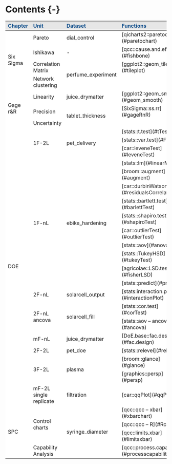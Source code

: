 
# Contents {-}





<table>
 <thead>
  <tr>
   <th style="text-align:left;color: #104e8b !important;background-color: #e6e6e6 !important;"> Chapter </th>
   <th style="text-align:left;color: #104e8b !important;background-color: #e6e6e6 !important;"> Unit </th>
   <th style="text-align:left;color: #104e8b !important;background-color: #e6e6e6 !important;"> Dataset </th>
   <th style="text-align:left;color: #104e8b !important;background-color: #e6e6e6 !important;"> Functions </th>
  </tr>
 </thead>
<tbody>
  <tr>
   <td style="text-align:left;vertical-align: middle !important;background-color: white !important;" rowspan="4"> Six Sigma </td>
   <td style="text-align:left;background-color: white !important;"> Pareto </td>
   <td style="text-align:left;background-color: white !important;"> dial_control </td>
   <td style="text-align:left;background-color: white !important;"> [qicharts2::paretochart](#paretochart) </td>
  </tr>
  <tr>
   
   <td style="text-align:left;background-color: white !important;"> Ishikawa </td>
   <td style="text-align:left;background-color: white !important;"> - </td>
   <td style="text-align:left;background-color: white !important;"> [qcc::cause.and.effect](#fishbone) </td>
  </tr>
  <tr>
   
   <td style="text-align:left;background-color: white !important;"> Correlation Matrix </td>
   <td style="text-align:left;vertical-align: middle !important;background-color: white !important;" rowspan="2"> perfume_experiment </td>
   <td style="text-align:left;background-color: white !important;"> [ggplot2::geom_tile](#tileplot) </td>
  </tr>
  <tr>
   
   <td style="text-align:left;background-color: white !important;"> Network clustering </td>
   
   <td style="text-align:left;background-color: white !important;">  </td>
  </tr>
  <tr>
   <td style="text-align:left;vertical-align: middle !important;background-color: white !important;" rowspan="3"> Gage r&amp;R </td>
   <td style="text-align:left;background-color: white !important;"> Linearity </td>
   <td style="text-align:left;background-color: white !important;"> juice_drymatter </td>
   <td style="text-align:left;background-color: white !important;"> [ggplot2::geom_smooth](#geom_smooth) </td>
  </tr>
  <tr>
   
   <td style="text-align:left;background-color: white !important;"> Precision </td>
   <td style="text-align:left;vertical-align: middle !important;background-color: white !important;" rowspan="2"> tablet_thickness </td>
   <td style="text-align:left;background-color: white !important;"> [SixSigma::ss.rr](#gageRnR) </td>
  </tr>
  <tr>
   
   <td style="text-align:left;background-color: white !important;"> Uncertainty </td>
   
   <td style="text-align:left;background-color: white !important;">  </td>
  </tr>
  <tr>
   <td style="text-align:left;vertical-align: middle !important;background-color: white !important;" rowspan="21"> DOE </td>
   <td style="text-align:left;vertical-align: middle !important;background-color: white !important;" rowspan="3"> 1F-2L </td>
   <td style="text-align:left;vertical-align: middle !important;background-color: white !important;" rowspan="3"> pet_delivery </td>
   <td style="text-align:left;background-color: white !important;"> [stats::t.test](#tTest) </td>
  </tr>
  <tr>
   
   
   
   <td style="text-align:left;background-color: white !important;"> [stats::var.test](#FTest) </td>
  </tr>
  <tr>
   
   
   
   <td style="text-align:left;background-color: white !important;"> [car::leveneTest](#leveneTest) </td>
  </tr>
  <tr>
   
   <td style="text-align:left;vertical-align: middle !important;background-color: white !important;" rowspan="10"> 1F-nL </td>
   <td style="text-align:left;vertical-align: middle !important;background-color: white !important;" rowspan="10"> ebike_hardening </td>
   <td style="text-align:left;background-color: white !important;"> [stats::lm](#linearModel) </td>
  </tr>
  <tr>
   
   
   
   <td style="text-align:left;background-color: white !important;"> [broom::augment](#augment) </td>
  </tr>
  <tr>
   
   
   
   <td style="text-align:left;background-color: white !important;"> [car::durbinWatsonTest](#residualsCorrelation) </td>
  </tr>
  <tr>
   
   
   
   <td style="text-align:left;background-color: white !important;"> [stats::bartlett.test](#barlettTest) </td>
  </tr>
  <tr>
   
   
   
   <td style="text-align:left;background-color: white !important;"> [stats::shapiro.test](#shapiroTest) </td>
  </tr>
  <tr>
   
   
   
   <td style="text-align:left;background-color: white !important;"> [car::outlierTest](#outlierTest) </td>
  </tr>
  <tr>
   
   
   
   <td style="text-align:left;background-color: white !important;"> [stats::aov](#anova) </td>
  </tr>
  <tr>
   
   
   
   <td style="text-align:left;background-color: white !important;"> [stats::TukeyHSD](#tukeyTest) </td>
  </tr>
  <tr>
   
   
   
   <td style="text-align:left;background-color: white !important;"> [agricolae::LSD.test](#fisherLSD) </td>
  </tr>
  <tr>
   
   
   
   <td style="text-align:left;background-color: white !important;"> [stats::predict](#predict) </td>
  </tr>
  <tr>
   
   <td style="text-align:left;background-color: white !important;"> 2F-nL </td>
   <td style="text-align:left;background-color: white !important;"> solarcell_output </td>
   <td style="text-align:left;background-color: white !important;"> [stats:interaction.plot](#interactionPlot) </td>
  </tr>
  <tr>
   
   <td style="text-align:left;vertical-align: middle !important;background-color: white !important;" rowspan="2"> 2F-nL ancova </td>
   <td style="text-align:left;vertical-align: middle !important;background-color: white !important;" rowspan="2"> solarcell_fill </td>
   <td style="text-align:left;background-color: white !important;"> [stats::cor.test](#corTest) </td>
  </tr>
  <tr>
   
   
   
   <td style="text-align:left;background-color: white !important;"> [stats::aov – ancova](#ancova) </td>
  </tr>
  <tr>
   
   <td style="text-align:left;background-color: white !important;"> mF-nL </td>
   <td style="text-align:left;background-color: white !important;"> juice_drymatter </td>
   <td style="text-align:left;background-color: white !important;"> [DoE.base::fac.design](#fac.design) </td>
  </tr>
  <tr>
   
   <td style="text-align:left;background-color: white !important;"> 2F-2L </td>
   <td style="text-align:left;background-color: white !important;"> pet_doe </td>
   <td style="text-align:left;background-color: white !important;"> [stats::relevel](#relevel) </td>
  </tr>
  <tr>
   
   <td style="text-align:left;vertical-align: middle !important;background-color: white !important;" rowspan="2"> 3F-2L </td>
   <td style="text-align:left;vertical-align: middle !important;background-color: white !important;" rowspan="2"> plasma </td>
   <td style="text-align:left;background-color: white !important;"> [broom::glance](#glance) </td>
  </tr>
  <tr>
   
   
   
   <td style="text-align:left;background-color: white !important;"> [graphics::persp](#persp) </td>
  </tr>
  <tr>
   
   <td style="text-align:left;background-color: white !important;"> mF-2L single replicate </td>
   <td style="text-align:left;background-color: white !important;"> filtration </td>
   <td style="text-align:left;background-color: white !important;"> [car::qqPlot](#qqPlot) </td>
  </tr>
  <tr>
   <td style="text-align:left;vertical-align: middle !important;background-color: white !important;" rowspan="4"> SPC </td>
   <td style="text-align:left;vertical-align: middle !important;background-color: white !important;" rowspan="3"> Control charts </td>
   <td style="text-align:left;vertical-align: middle !important;background-color: white !important;" rowspan="4"> syringe_diameter </td>
   <td style="text-align:left;background-color: white !important;"> [qcc::qcc – xbar](#xbarchart) </td>
  </tr>
  <tr>
   
   
   
   <td style="text-align:left;background-color: white !important;"> [qcc::qcc – R](#Rchart) </td>
  </tr>
  <tr>
   
   
   
   <td style="text-align:left;background-color: white !important;"> [qcc::limits.xbar](#limitsxbar) </td>
  </tr>
  <tr>
   
   <td style="text-align:left;background-color: white !important;"> Capability Analysis </td>
   
   <td style="text-align:left;background-color: white !important;"> [qcc::process.capability](#processcapability) </td>
  </tr>
</tbody>
</table>

